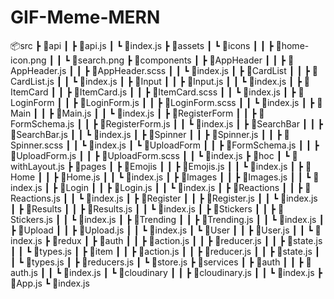 # GIF-Meme-MERN


📦src
 ┣ 📂api
 ┃ ┣ 📜api.js
 ┃ ┗ 📜index.js
 ┣ 📂assets
 ┃ ┗ 📂icons
 ┃ ┃ ┣ 📜home-icon.png
 ┃ ┃ ┗ 📜search.png
 ┣ 📂components
 ┃ ┣ 📂AppHeader
 ┃ ┃ ┣ 📜AppHeader.js
 ┃ ┃ ┣ 📜AppHeader.scss
 ┃ ┃ ┗ 📜index.js
 ┃ ┣ 📂CardList
 ┃ ┃ ┣ 📜CardList.js
 ┃ ┃ ┗ 📜index.js
 ┃ ┣ 📂Input
 ┃ ┃ ┣ 📜Input.js
 ┃ ┃ ┗ 📜index.js
 ┃ ┣ 📂ItemCard
 ┃ ┃ ┣ 📜ItemCard.js
 ┃ ┃ ┣ 📜ItemCard.scss
 ┃ ┃ ┗ 📜index.js
 ┃ ┣ 📂LoginForm
 ┃ ┃ ┣ 📜LoginForm.js
 ┃ ┃ ┣ 📜LoginForm.scss
 ┃ ┃ ┗ 📜index.js
 ┃ ┣ 📂Main
 ┃ ┃ ┣ 📜Main.js
 ┃ ┃ ┗ 📜index.js
 ┃ ┣ 📂RegisterForm
 ┃ ┃ ┣ 📜FormSchema.js
 ┃ ┃ ┣ 📜RegisterForm.js
 ┃ ┃ ┗ 📜index.js
 ┃ ┣ 📂SearchBar
 ┃ ┃ ┣ 📜SearchBar.js
 ┃ ┃ ┗ 📜index.js
 ┃ ┣ 📂Spinner
 ┃ ┃ ┣ 📜Spinner.js
 ┃ ┃ ┣ 📜Spinner.scss
 ┃ ┃ ┗ 📜index.js
 ┃ ┗ 📂UploadForm
 ┃ ┃ ┣ 📜FormSchema.js
 ┃ ┃ ┣ 📜UploadForm.js
 ┃ ┃ ┣ 📜UploadForm.scss
 ┃ ┃ ┗ 📜index.js
 ┣ 📂hoc
 ┃ ┗ 📜withLayout.js
 ┣ 📂pages
 ┃ ┣ 📂Emojis
 ┃ ┃ ┣ 📜Emojis.js
 ┃ ┃ ┗ 📜index.js
 ┃ ┣ 📂Home
 ┃ ┃ ┣ 📜Home.js
 ┃ ┃ ┗ 📜index.js
 ┃ ┣ 📂Images
 ┃ ┃ ┣ 📜Images.js
 ┃ ┃ ┗ 📜index.js
 ┃ ┣ 📂Login
 ┃ ┃ ┣ 📜Login.js
 ┃ ┃ ┗ 📜index.js
 ┃ ┣ 📂Reactions
 ┃ ┃ ┣ 📜Reactions.js
 ┃ ┃ ┗ 📜index.js
 ┃ ┣ 📂Register
 ┃ ┃ ┣ 📜Register.js
 ┃ ┃ ┗ 📜index.js
 ┃ ┣ 📂Results
 ┃ ┃ ┣ 📜Results.js
 ┃ ┃ ┗ 📜index.js
 ┃ ┣ 📂Stickers
 ┃ ┃ ┣ 📜Stickers.js
 ┃ ┃ ┗ 📜index.js
 ┃ ┣ 📂Trending
 ┃ ┃ ┣ 📜Trending.js
 ┃ ┃ ┗ 📜index.js
 ┃ ┣ 📂Upload
 ┃ ┃ ┣ 📜Upload.js
 ┃ ┃ ┗ 📜index.js
 ┃ ┗ 📂User
 ┃ ┃ ┣ 📜User.js
 ┃ ┃ ┗ 📜index.js
 ┣ 📂redux
 ┃ ┣ 📂auth
 ┃ ┃ ┣ 📜action.js
 ┃ ┃ ┣ 📜reducer.js
 ┃ ┃ ┣ 📜state.js
 ┃ ┃ ┗ 📜types.js
 ┃ ┣ 📂item
 ┃ ┃ ┣ 📜action.js
 ┃ ┃ ┣ 📜reducer.js
 ┃ ┃ ┣ 📜state.js
 ┃ ┃ ┗ 📜types.js
 ┃ ┣ 📜reducers.js
 ┃ ┗ 📜store.js
 ┣ 📂services
 ┃ ┣ 📂auth
 ┃ ┃ ┣ 📜auth.js
 ┃ ┃ ┗ 📜index.js
 ┃ ┗ 📂cloudinary
 ┃ ┃ ┣ 📜cloudinary.js
 ┃ ┃ ┗ 📜index.js
 ┣ 📜App.js
 ┗ 📜index.js
